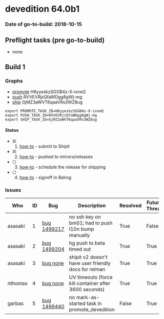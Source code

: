 # devedition 64.0b1

### Date of go-to-build: 2018-10-15

## Preflight tasks (pre go-to-build)
- none

## Build 1  

### Graphs
* [promote](https://tools.taskcluster.net/push-inspector/#/H6yyeskzSGGB4z-X-ixneQ) H6yyeskzSGGB4z-X-ixneQ
* [push](https://tools.taskcluster.net/push-inspector/#/RVVEVRjzQfaWDgg8gWj-mg) RVVEVRjzQfaWDgg8gWj-mg
* [ship](https://tools.taskcluster.net/push-inspector/#/GjMZ3aWVT6qaaVRs3WZ8ug) GjMZ3aWVT6qaaVRs3WZ8ug
```
export PROMOTE_TASK_ID=H6yyeskzSGGB4z-X-ixneQ
export PUSH_TASK_ID=RVVEVRjzQfaWDgg8gWj-mg
export SHIP_TASK_ID=GjMZ3aWVT6qaaVRs3WZ8ug
```


#### Status
- [x] 1.  [how-to](https://wiki.mozilla.org/Release:Release_Automation_on_Mercurial:Starting_a_Release#Submit_to_Ship_It)  - submit to Shipit
- [x] 2.  [how-to](https://github.com/mozilla-releng/releasewarrior-2.0/blob/master/docs/release-promotion/desktop/howto.md#push-artifacts-to-releases-directory)  - pushed to mirrors/releases
- [ ] 3.  [how-to](https://github.com/mozilla-releng/releasewarrior-2.0/blob/master/docs/release-promotion/desktop/howto.md#ship-the-release)  - schedule the release for shipping
- [ ] 4.  [how-to](https://github.com/mozilla-releng/releasewarrior-2.0/blob/master/docs/release-promotion/desktop/howto.md#obtain-sign-offs-for-changes)  - signoff in Balrog

### Issues
| Who                 | ID               | Bug                                                                 | Description                | Resolved                | Future Threat                |
| ------------------- | ---------------- | ------------------------------------------------------------------- | -------------------------- | ----------------------- | ---------------------------- |
| asasaki  | 1 | [bug 1499217](https://bugzil.la/1499217)        | no ssh key on bm01; had to push l10n bump manually | True | False |
| asasaki  | 2 | [bug 1499204](https://bugzil.la/1499204)        | hg push to beta timed out | True | True |
| asasaki  | 3 | [bug none](https://bugzil.la/none)        | shipit v2 doesn't have user friendly docs for relman | True | True |
| nthomas  | 4 | [bug none](https://bugzil.la/none)        | UV timeouts (force kill container after 3600 seconds) | True | True |
| garbas  | 5 | [bug 1499440](https://bugzil.la/1499440)        | no mark-as-started task in promote_devedition | False | True |

